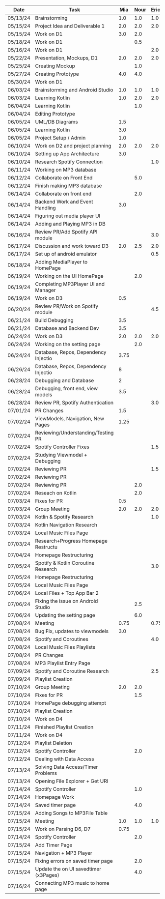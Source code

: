  | Date     | Task                                | Mia       | Nour      | Erica     | Katherine | Kiana     |
 | -------- | ------------------------------------| --------- | --------- | --------- | --------- | --------- |
 | 05/13/24 | Brainstorming                       | 1.0       | 1.0       | 1.0       | 1.0       | 1.0       |   
 | 05/15/24 | Project Idea and Deliverable 1      | 2.0       | 2.0       | 2.0       | 2.0       | 2.0       |  
 | 05/15/24 | Work on D1                          | 3.0       | 2.0       |           | 2.0       |           |
 | 05/18/24 | Work on D1                          |           |  0.5      |           |           | 2.0       |
 | 05/16/24 | Work on D1                          |           |           | 2.0       |           |           |
 | 05/22/24 | Presentation, Mockups, D1           | 2.0       | 2.0       | 2.0       | 2.0       | 2.0       |  
 | 05/25/24 | Creating Mockup                     |           | 1.0       |           | 1.0       | 2.5       |
 | 05/27/24 | Creating Prototype                  | 4.0       | 4.0       |           |           |           |
 | 05/30/24 | Work on D1                          |           |           |           |           | 1.0       |
 | 06/03/24 | Brainstorming and Android Studio    | 1.0       | 1.0       | 1.0       | 1.0       | 1.0       | 
 | 06/03/24 | Learning Kotlin                     | 1.0       |  2.0      | 2.0       |           |           |
 | 06/04/24 | Learning Kotlin                     |           |  1.0      |           |           | 1.0       |
 | 06/04/24 | Editing Prototype                   |           |           |           |           | 4.0       |
 | 06/05/24 | UML/DB Diagrams                     | 1.5       |           |           |           |           |
 | 06/05/24 | Learning Kotlin                     | 3.0       |           |           |           |           |
 | 06/05/24 | Project Setup / Admin               | 1.0       |           |           |           |           |
 | 06/10/24 | Work on D2 and project planning     | 2.0       | 2.0       | 2.0       | 2.0       | 2.0       |
 | 06/10/24 | Setting up App Architecture         | 3.0       |           |           |           |           |
 | 06/10/24 | Research Spotify Connection         |           |           | 1.0       |           |           |
 | 06/11/24 | Working on MP3 database             |           |           |           |           | 2.0       |
 | 06/12/24 | Collaborate on Front End            |           | 5.0       |           | 5.0       |           |
 | 06/12/24 | Finish making MP3 database          |           |           |           |           | 2.0       |
 | 06/14/24 | Collaborate on front end            |           | 2.0       |           | 2.0       |           |
 | 06/14/24 | Backend Work and Event Handling     | 3.0       |           |           |           |           |
 | 06/14/24 | Figuring out media player UI        |           |           |           |           | 1.0       |
 | 06/14/24 | Adding and Playing MP3 in DB        |           |           |           |           | 4.0       |
 | 06/16/24 | Review PR/Add Spotify API module    |           |           | 3.0       |           |           |
 | 06/17/24 | Discussion and work toward D3       | 2.0       | 2.5       | 2.0       | 3.0       | 2.0       |
 | 06/17/24 | Set up of android emulator          |           |           | 0.5       |           |           |
 | 06/18/24 | Adding MediaPlayer to HomePage      |           |           |           |           | 2.5       |
 | 06/19/24 | Working on the UI HomePage          |           | 2.0       |           | 2.0       |           |
 | 06/19/24 | Completing MP3Player UI and Manager |           |           |           |           | 3.0       |
 | 06/19/24 | Work on D3                          | 0.5       |           |           |           |           |
 | 06/20/24 | Review PR/Work on Spotify module    |           |           | 4.5       |           |           |
 | 06/21/24 | Build Debugging                     | 3.5       |           |           |           |           |
 | 06/21/24 | Database and Backend Dev            | 3.5       |           |           |           |           |
 | 06/24/24 | Work on D3                          | 2.0       | 2.0       | 2.0       | 2.0       | 2.0       |
 | 06/24/24 | Working on the setting page         |           | 2.0       |           |           |           |
 | 06/24/24 | Database, Repos, Dependency Injectio| 3.75      |           |           |           |           |
 | 06/26/24 | Database, Repos, Dependency Injectio| 8         |           |           |           |           |
 | 06/28/24 | Debugging and Database              | 2         |           |           |           |           |
 | 06/28/24 | Debugging, front end, view models   | 3.5       |           |           |           |           |
 | 06/28/24 | Review PR, Spotify Authentication   |           |           | 3.0       |           |           |
 | 07/01/24 | PR Changes                          | 1.5       |           |           |           |           |
 | 07/02/24 | ViewModels, Navigation, New Pages   | 1.25      |           |           |           |           |
 | 07/02/24 | Reviewing/Understanding/Testing PR  |           |           |           | 2.0       |           |
 | 07/02/24 | Spotify Controller Fixes            |           |           | 1.5       |           |           |
 | 07/02/24 | Studying Viewmodel + Debugging      |           |           |           | 3.0       |           |
 | 07/02/24 | Reviewing PR                        |           |           | 1.5       |           |           |
 | 07/02/24 | Reviewing PR                        |           |           |           |           | 1.0       |
 | 07/02/24 | Reviewing PR                        |           | 2.0       |           |           |           | 
 | 07/02/24 | Reseach on Kotlin                   |           | 2.0       |           |           |           |
 | 07/03/24 | Fixes for PR                        | 0.5       |           |           |           |           | 
 | 07/03/24 | Group Meeting                       | 2.0       | 2.0       | 2.0       | 2.0       | 2.0       |
 | 07/03/24 | Kotlin & Spotify Research           |           |           | 1.0       |           |           |
 | 07/03/24 | Kotlin Navigation Research          |           |           |           |           | 1.0       |
 | 07/03/24 | Local Music Files Page              |           |           |           |           | 2.0       |
 | 07/03/24 | Research+Progress Homepage Restructu|           |           |           | 5.0       |           |
 | 07/04/24 | Homepage Restructuring              |           |           |           | 1.5       |           |
 | 07/05/24 | Spotify & Kotlin Coroutine Research |           |           | 3.0       |           |           |
 | 07/05/24 | Homepage Restructuring              |           |           |           | 4.0       |           |
 | 07/05/24 | Local Music Files Page              |           |           |           |           | 1.0       |
 | 07/06/24 | Local Files + Top App Bar 2         |           |           |           |           | 2.0       |
 | 07/06/24 | Fixing the issue on Android Studio  |           |   2.5     |           |           |           |
 | 07/06/24 | Updating the setting page           |           |   6.0     |           |           |           |
 | 07/08/24 | Meeting                             | 0.75      |           | 0.75      | 0.75      |           | 
 | 07/08/24 | Bug Fix, updates to viewmodels      | 3.0       |           |           |           |           | 
 | 07/08/24 | Spotify and Coroutines              |           |           | 4.0       |           |           | 
 | 07/08/24 | Local Music Files Playlists         |           |           |           |           | 3.0       |
 | 07/08/24 | PR Changes                          |           |           |           | 0.5       |           |
 | 07/08/24 | MP3 Playlist Entry Page             |           |           |           |           | 2.0       |
 | 07/09/24 | Spotify and Coroutine Research      |           |           | 2.5       |           |           |
 | 07/09/24 | Playlist Creation                   |           |           |           |           | 2.0       |
 | 07/10/24 | Group Meeting                       | 2.0       | 2.0       |           | 2.0       | 2.0       |
 | 07/10/24 | Fixes for PR                        |           | 1.5       |           |           |           |
 | 07/10/24 | HomePage debugging attempt          |           |           |           | 4.0       |           |
 | 07/10/24 | Playlist Creation                   |           |           |           |           | 2.0       |
 | 07/10/24 | Work on D4                          |           |           |           |           | 1.0       |
 | 07/11/24 | Finished Playlist Creation          |           |           |           |           | 2.0       |
 | 07/11/24 | Work on D4                          |           |           |           | 1.0       | 1.0       |
 | 07/12/24 | Playlist Deletion                   |           |           |           |           | 2.5       |
 | 07/12/24 | Spotify Controller                  |           | 2.0       |           |           |           |
 | 07/12/24 | Dealing with Data Access            |           |           |           | 4.0       |           |
 | 07/13/24 | Solving Data Access/Timer Problems  |           |           |           | 3.0       |           |
 | 07/13/24 | Opening File Explorer + Get URI     |           |           |           |           | 4.0       |
 | 07/14/24 | Spotify Controller                  |           | 1.0       |           |           |           |
 | 07/14/24 | Homepage Work                       |           |           |           | 2.0       |           |
 | 07/14/24 | Saved timer page                    |           |  4.0      |           |           |           |
 | 07/15/24 | Adding Songs to MP3File Table       |           |           |           |           | 3.0       |
 | 07/15/24 | Meeting                             | 1.0       | 1.0       | 1.0       | 1.0       | 1.0       |
 | 07/15/24 | Work on Parsing D6, D7              | 0.75      |           |           |           |           | 
 | 07/14/24 | Spotify Controller                  |           | 2.0       |           |           |           |
 | 07/15/24 | Add Timer Page                      |           |           |           | 5.0       |           |
 | 07/15/24 | Navigation + MP3 Player             |           |           |           |           | 2.5       |
 | 07/15/24 | Fixing errors on saved timer page   |           | 2.0       |           |           |           |
 | 07/15/24 |Update the on UI savedtimer (x3Pages)|           | 4.0       |           |           |           |
 | 07/16/24 | Connecting MP3 music to home page   |           |           |           |           | 6.0       |
 
 
 
